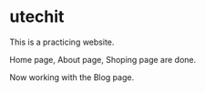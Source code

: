 # utechit

This is a practicing website.

Home page, About page, Shoping page are done.

Now working with the Blog page.
